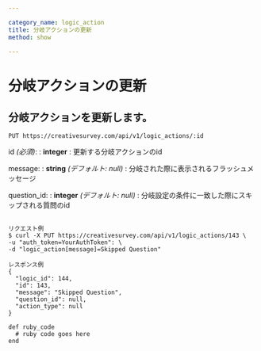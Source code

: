```yaml
---

category_name: logic_action
title: 分岐アクションの更新
method: show

---
```


# 分岐アクションの更新

## 分岐アクションを更新します。

`PUT https://creativesurvey.com/api/v1/logic_actions/:id`

id _(必須)_:
: __integer__
: 更新する分岐アクションのid

message:
: __string__ _(デフォルト: null)_
: 分岐された際に表示されるフラッシュメッセージ

question_id:
: __integer__ _(デフォルト: null)_
: 分岐設定の条件に一致した際にスキップされる質問のid

~~~

リクエスト例
$ curl -X PUT https://creativesurvey.com/api/v1/logic_actions/143 \
-u "auth_token=YourAuthToken": \
-d "logic_action[message]=Skipped Question"

レスポンス例
{
  "logic_id": 144,
  "id": 143,
  "message": "Skipped Question",
  "question_id": null,
  "action_type": null
}

~~~

~~~
def ruby_code
  # ruby code goes here
end
~~~

